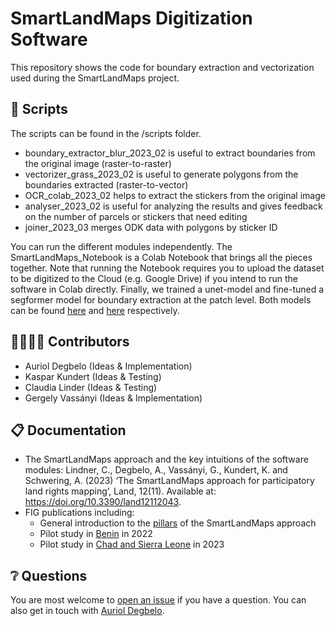 # SmartLandMaps Digitization Software

This repository shows the code for boundary extraction and vectorization used during the SmartLandMaps project.

## :wrench: Scripts 

The scripts can be found in the /scripts folder.

* boundary_extractor_blur_2023_02 is useful to extract boundaries from the original image (raster-to-raster)
* vectorizer_grass_2023_02 is useful to generate polygons from the boundaries extracted (raster-to-vector)
* OCR_colab_2023_02 helps to extract the stickers from the original image
* analyser_2023_02 is useful for analyzing the results and gives feedback on the number of parcels or stickers that need editing
* joiner_2023_03 merges ODK data with polygons by sticker ID

You can run the different modules independently. The SmartLandMaps_Notebook is a Colab Notebook that brings all the pieces together. Note that running the Notebook requires you to upload the dataset to be digitized to the Cloud (e.g. Google Drive) if you intend to run the software in Colab directly. Finally, we trained a unet-model and fine-tuned a segformer model for boundary extraction at the patch level. Both models can be found [here](https://huggingface.co/aurioldegbelo/slm-unet-080823) and [here](https://huggingface.co/aurioldegbelo/slm-segformer-080823-b1) respectively.

## 👩‍🏭👨‍🏭 Contributors
* Auriol Degbelo (Ideas & Implementation)
* Kaspar Kundert (Ideas & Testing)
* Claudia Linder (Ideas & Testing)
* Gergely Vassányi (Ideas & Implementation)


## :clipboard: Documentation 

* The SmartLandMaps approach and the key intuitions of the software modules: Lindner, C., Degbelo, A., Vassányi, G., Kundert, K. and Schwering, A. (2023) ‘The SmartLandMaps approach for participatory land rights mapping’, Land, 12(11). Available at: https://doi.org/10.3390/land12112043.
* FIG publications including:
    * General introduction to the [pillars](https://github.com/aurioldegbelo/smartlandmaps/blob/main/publications/TS07.5_degbelo_stocker_et_al_11155.pdf) of the SmartLandMaps approach
    * Pilot study in [Benin](https://github.com/aurioldegbelo/smartlandmaps/blob/main/publications/TS03E_stocker_degbelo_et_al_11615.pdf) in 2022
    * Pilot study in [Chad and Sierra Leone](https://github.com/aurioldegbelo/smartlandmaps/blob/main/publications/TS04I_stocker_degbelo_et_al_12116.pdf) in 2023

## ❔ Questions
You are most welcome to [open an issue](https://github.com/aurioldegbelo/smartlandmaps/issues) if you have a question. You can also get in touch with [Auriol Degbelo](https://sites.google.com/site/aurioldegbelo/).

